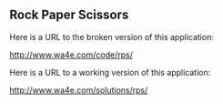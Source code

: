 Rock Paper Scissors
--------------------------

Here is a URL to the broken version of this application:

http://www.wa4e.com/code/rps/

Here is a URL to a working version of this application:

http://www.wa4e.com/solutions/rps/



